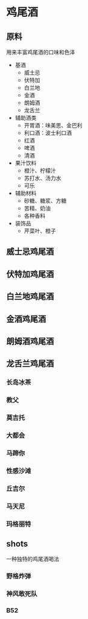 # 鸡尾酒


## 原料
用来丰富鸡尾酒的口味和色泽

* 基酒
  * 威士忌
  * 伏特加
  * 白兰地
  * 金酒
  * 朗姆酒
  * 龙舌兰
* 辅助酒类
  * 开胃酒：味美思、金巴利
  * 利口酒：波士利口酒
  * 红酒
  * 啤酒
  * 清酒
* 果汁饮料
  * 橙汁、柠檬汁
  * 苏打水、汤力水
  * 可乐
* 辅助材料
  * 砂糖、糖浆、方糖
  * 苦精、奶油
  * 各种香料
* 装饰品
  * 芹菜叶、橙子
## 威士忌鸡尾酒


## 伏特加鸡尾酒

## 白兰地鸡尾酒

## 金酒鸡尾酒

## 朗姆酒鸡尾酒

## 龙舌兰鸡尾酒

### 长岛冰茶
### 教父
### 莫吉托
### 大都会
### 马蹄你
### 性感沙滩
### 丘吉尔
### 马天尼
### 玛格丽特

## shots
一种独特的鸡尾酒喝法

### 野格炸弹

### 神风敢死队

### B52
